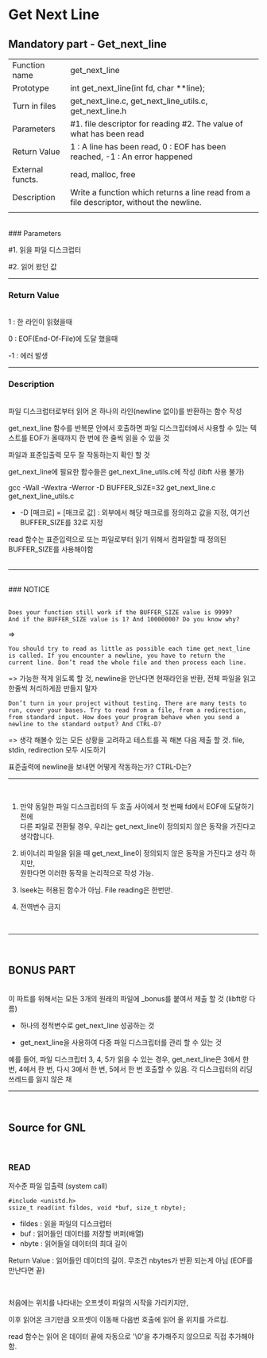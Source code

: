 # Get Next Line

## Mandatory part - Get_next_line

|||
|-|-|
| Function name | get_next_line |
| Prototype | int get_next_line(int fd, char **line); |
| Turn in files | get_next_line.c, get_next_line_utils.c, get_next_line.h|
| Parameters | #1. file descriptor for reading #2. The value of what has been read |
| Return Value | 1 : A line has been read, 0 : EOF has been reached, -1 : An error happened |
| External functs. | read, malloc, free |
| Description  | Write a function which returns a line read from a file descriptor, without the newline. |
|||
<br>
### Parameters
<br>

 #1. 읽을 파일 디스크럽터

 #2. 읽어 왔던 값
___
### Return Value
<br>
 1 : 한 라인이 읽혔을때

 0 : EOF(End-Of-File)에 도달 했을때

 -1 : 에러 발생
____
### Description
<br>
파일 디스크럽터로부터 읽어 온 하나의 라인(newline 없이)를 반환하는 함수 작성

get_next_line 함수를 반복문 안에서 호출하면 파일 디스크립터에서 사용할 수 있는 텍스트를 EOF가 올때까지 한 번에 한 줄씩 읽을 수 있을 것

파일과 표준입출력 모두 잘 작동하는지 확인 할 것

get_next_line에 필요한 함수들은 get_next_line_utils.c에 작성 (libft 사용 불가)


gcc -Wall -Wextra -Werror -D BUFFER_SIZE=32 get_next_line.c get_next_line_utils.c

- -D [매크로] = [매크로 값] : 외부에서 해당 매크로를 정의하고 값을 지정, 여기선 BUFFER_SIZE를 32로 지정

read 함수는 표준입력으로 또는 파일로부터 읽기 위해서 컴파일할 때 정의된 BUFFER_SIZE를 사용해야함<br><br>
___
<br>
### NOTICE
<br><br>


    Does your function still work if the BUFFER_SIZE value is 9999?
    And if the BUFFER_SIZE value is 1? And 10000000? Do you know why?
=>

    You should try to read as little as possible each time get_next_line
    is called. If you encounter a newline, you have to return the
    current line. Don’t read the whole file and then process each line.
<str>=> 가능한 적게 읽도록 할 것, newline을 만난다면 현재라인을 반환, 전체 파일을 읽고 한줄씩 처리하게끔 만들지 말자

    Don’t turn in your project without testing. There are many tests to
    run, cover your bases. Try to read from a file, from a redirection,
    from standard input. How does your program behave when you send a
    newline to the standard output? And CTRL-D?
=> 생각 해볼수 있는 모든 상황을 고려하고 테스트를 꼭 해본 다음 제출 할 것. file, stdin, redirection 모두 시도하기

   표준출력에 newline을 보내면 어떻게 작동하는가? CTRL-D는?

---
<br>

1. 만약 동일한 파일 디스크립터의 두 호출 사이에서 첫 번째 fd에서 EOF에 도달하기 전에<br>
다른 파일로 전환될 경우, 우리는 get_next_line이 정의되지 않은 동작을 가진다고 생각합니다.

2. 바이너리 파일을 읽을 때 get_next_line이 정의되지 않은 동작을 가진다고 생각 하지만,<br>
원한다면 이러한 동작을 논리적으로 작성 가능.
3. lseek는 허용된 함수가 아님. File reading은 한번만.
4. 전역번수 금지

<br>

___
<br>

## BONUS PART

<br>
이 파트를 위해서는 모든 3개의 원래의 파일에 _bonus를 붙여서 제출 할 것 (libft랑 다름)

- 하나의 정적변수로 get_next_line 성공하는 것

- get_next_line을 사용하여 다중 파일 디스크립터를 관리 할 수 있는 것

예를 들어, 파일 디스크립터 3, 4, 5가 읽을 수 있는 경우, get_next_line은 3에서 한 번, 4에서 한 번, 다시 3에서 한 번, 5에서 한 번 호출할 수 있음. 각 디스크립터의 리딩 쓰레드를 잃지 않은 채
___
<br>

## Source for GNL

<br>

### READ
저수준 파일 입출력 (system call)

    #include <unistd.h>
    ssize_t read(int fildes, void *buf, size_t nbyte);
- fildes : 읽을 파일의 디스크럽터
- buf : 읽어들인 데이터를 저장할 버퍼(배열)
- nbyte : 읽어들일 데이터의 최대 길이

Return Value : 읽어들인 데이터의 길이. 무조건 nbytes가 반환 되는게 아님 (EOF를 만난다면 끝)

<br>

처음에는 위치를 나타내는 오프셋이 파일의 시작을 가리키지만,

이후 읽어온 크기만큼 오프셋이 이동해 다음번 호출에 읽어 올 위치를 가르킴.

read 함수는 읽어 온 데이터 끝에 자동으로 '\0'을 추가해주지 않으므로 직접 추가해야함.
